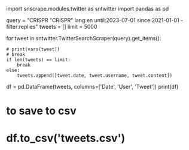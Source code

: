 import snscrape.modules.twitter as sntwitter
import pandas as pd

query = "CRISPR "CRISPR" lang:en until:2023-07-01 since:2021-01-01 -filter:replies"
tweets = []
limit = 5000


for tweet in sntwitter.TwitterSearchScraper(query).get_items():
    
    # print(vars(tweet))
    # break
    if len(tweets) == limit:
        break
    else:
        tweets.append([tweet.date, tweet.username, tweet.content])
        
df = pd.DataFrame(tweets, columns=['Date', 'User', 'Tweet'])
print(df)

# to save to csv
# df.to_csv('tweets.csv')
